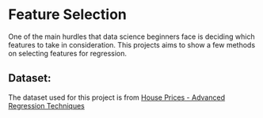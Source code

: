 # Feature Selection

One of the main hurdles that data science beginners face is deciding which features to take in consideration. This projects aims to show a few methods on selecting features for regression. 

## Dataset:
The dataset used for this project is from [House Prices - Advanced Regression Techniques](https://www.kaggle.com/c/house-prices-advanced-regression-techniques)